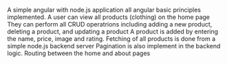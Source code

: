 A simple angular with node.js application all angular basic principles implemented. 
A user can view all products (clothing) on the home page 
They can perform all CRUD operatrions including adding a new product, deleting a product, and updating a product
A product is added by entering the name, price, image and rating. 
Fetching of all products is done from a simple node.js backend server 
Pagination is also implement in the backend logic. 
Routing between the home and about pages 
